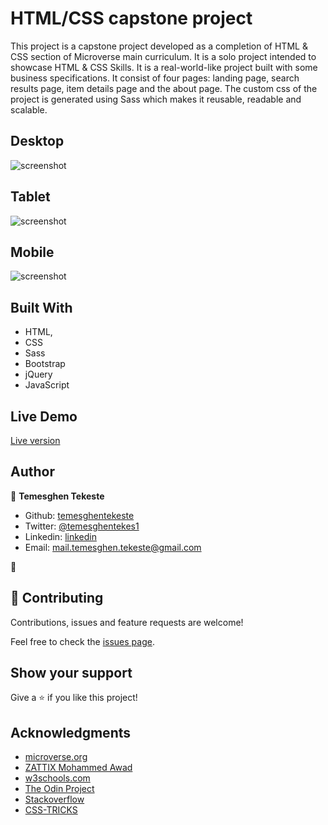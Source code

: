 # HTML/CSS capstone project

This project is a capstone project developed as a completion of HTML & CSS section of Microverse main curriculum. It is a solo project intended to showcase HTML & CSS Skills. It is a real-world-like project built with some business specifications. It consist of four pages: landing page, search results page, item details page and the about page. The custom css of the project is generated using Sass which makes it reusable, readable and scalable.

## Desktop

![screenshot](./images/app_screenshot_desktop.gif)

## Tablet

![screenshot](./images/app_screenshot_tablet.gif)

## Mobile

![screenshot](./images/app_screenshot_mobile.gif)

## Built With

- HTML,
- CSS
- Sass
- Bootstrap
- jQuery
- JavaScript

## Live Demo

<a href="https://rawcdn.githack.com/temesghentekeste/mekina-global/4fca53c1bd9047deaa96eb019b789bb9068dae26/about.html">Live version</a>

## Author

👤 **Temesghen Tekeste**

- Github: [temesghentekeste](https://github.com/temesghentekeste)
- Twitter: [@temesghentekes1](https://twitter.com/temesghentekes1)
- Linkedin: [linkedin](https://www.linkedin.com/in/temesghen-tekeste-bahta-8b5243193/)
- Email: mail.temesghen.tekeste@gmail.com

👤

## 🤝 Contributing

Contributions, issues and feature requests are welcome!

Feel free to check the <a href="https://github.com/temesghentekeste/mekina-global/issues" target="_blank">issues page</a>.

## Show your support

Give a ⭐️ if you like this project!

## Acknowledgments

- <a href="https://www.microverse.org/" target="_blank">microverse.org</a>
- <a href="https://www.behance.net/gallery/24796463/ZATTIX" target="_blank">ZATTIX Mohammed Awad</a>
- <a href="https://www.w3schools.com/" target="_blank">w3schools.com</a>
- <a href="https://www.theodinproject.com/" target="_blank">The Odin Project</a>
- <a href="https://www.stackoverflow.com/" target="_blank">Stackoverflow</a>
- <a href="https://css-tricks.com/" target="_blank">CSS-TRICKS</a>
